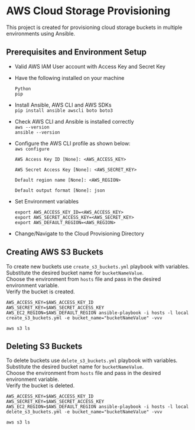 # AWS Cloud Storage Provisioning

This project is created for provisioning cloud storage buckets in multiple environments using Ansible.

## Prerequisites and Environment Setup

- Valid AWS IAM User account with Access Key and Secret Key 

- Have the following installed on your machine
    ```
    Python
    pip
    ```
- Install Ansible, AWS CLI and AWS SDKs <br>
    `pip install ansible awscli boto boto3`

- Check AWS CLI and Ansible is installed correctly <br>
    `aws --version` <br>
    `ansible --version` 

- Configure the AWS CLI profile as shown below: <br>
    `aws configure`
    ```
    AWS Access Key ID [None]: <AWS_ACCESS_KEY>

    AWS Secret Access Key [None]: <AWS_SECRET_KEY>

    Default region name [None]: <AWS_REGION>

    Default output format [None]: json
    ```
- Set Environment variables
    ```
    export AWS_ACCESS_KEY_ID=<AWS_ACCESS_KEY>
    export AWS_SECRET_ACCESS_KEY=<AWS_SECRET_KEY>
    export AWS_DEFAULT_REGION=<AWS_REGION>
    ```
- Change/Navigate to the Cloud Provisioning Directory

## Creating AWS S3 Buckets

To create new buckets use `create_s3_buckets.yml` playbook with variables.<br>
Substitute the desired bucket name for `bucketNameValue`.<br>
Choose the environment from `hosts` file and pass in the desired environment variable. <br>
Verify the bucket is created.
```
AWS_ACCESS_KEY=$AWS_ACCESS_KEY_ID AWS_SECRET_KEY=$AWS_SECRET_ACCESS_KEY AWS_EC2_REGION=$AWS_DEFAULT_REGION ansible-playbook -i hosts -l local create_s3_buckets.yml -e bucket_name="bucketNameValue" -vvv

aws s3 ls
```

## Deleting S3 Buckets

To delete buckets use `delete_s3_buckets.yml` playbook with variables.<br>
Substitute the desired bucket name for `bucketNameValue`.<br>
Choose the environment from `hosts` file and pass in the desired environment variable. <br>
Verify the bucket is deleted.
```
AWS_ACCESS_KEY=$AWS_ACCESS_KEY_ID AWS_SECRET_KEY=$AWS_SECRET_ACCESS_KEY AWS_EC2_REGION=$AWS_DEFAULT_REGION ansible-playbook -i hosts -l local delete_s3_buckets.yml -e bucket_name="bucketNameValue" -vvv

aws s3 ls
```